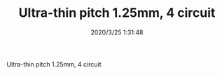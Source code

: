 ﻿---
layout: post 
title: Ultra-thin pitch 1.25mm, 4 circuit
tags: FN125
categories: wire-harness
overview: Ultra-thin pitch 1.25mm, 4 circuit
series: FN125
part_number: JK125/06
thumb_img: static/202003/305-thumb-20200325093311.jpg
small_img: static/202003/305-20200325093311.jpg
date: 2020/3/25 1:31:48
---


Ultra-thin pitch 1.25mm, 4 circuit
